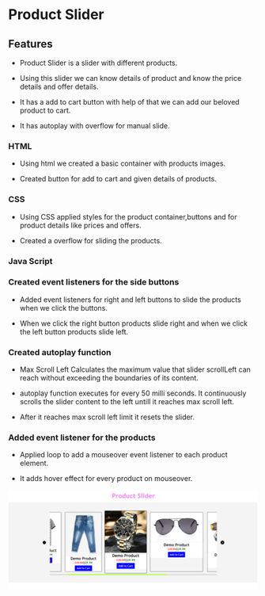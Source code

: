 # Product Slider

## Features

* Product Slider is a slider with different products.

* Using this slider we can know details of product and know the price details and offer details.

* It has a add to cart button with help of that we can add our beloved product to cart.

* It has autoplay with overflow for manual slide.

### HTML

* Using html we created a basic container with products images.

* Created button for add to cart and given details of products.

### CSS 

* Using CSS applied styles for the product container,buttons and for product details like prices and offers.

* Created a overflow for sliding the products.

### Java Script

### Created event listeners for the side buttons

* Added event listeners for right and left buttons to slide the products when we click the buttons.

* When we click the right button products slide right and when we click the left button products slide left.

### Created autoplay function 

* Max Scroll Left Calculates the maximum value that slider scrollLeft can reach without exceeding the boundaries of its content.

* autoplay function executes for every 50 milli seconds. It continuously scrolls the slider content to the left untill it reaches max scroll left.

* After it reaches max scroll left limit it resets the slider.

### Added event listener for the products

* Applied loop to add a mouseover event listener to each product element.

* It adds hover effect for every product on mouseover.


<img src="output/productslider2.png">